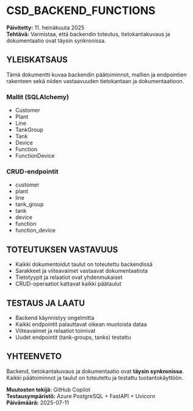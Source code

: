 # CSD_BACKEND_FUNCTIONS

**Päivitetty:** 11. heinäkuuta 2025  
**Tehtävä:** Varmistaa, että backendin toteutus, tietokantakuvaus ja dokumentaatio ovat täysin synkronissa.

## YLEISKATSAUS

Tämä dokumentti kuvaa backendin päätoiminnot, mallien ja endpointien rakenteen sekä niiden vastaavuuden tietokantaan ja dokumentaatioon.

### Mallit (SQLAlchemy)
- Customer
- Plant
- Line
- TankGroup
- Tank
- Device
- Function
- FunctionDevice

### CRUD-endpointit
- customer
- plant
- line
- tank_group
- tank
- device
- function
- function_device

## TOTEUTUKSEN VASTAVUUS

- Kaikki dokumentoidut taulut on toteutettu backendissä
- Sarakkeet ja viiteavaimet vastaavat dokumentaatiota
- Tietotyypit ja relaatiot ovat yhdenmukaiset
- CRUD-operaatiot kattavat kaikki päätaulut

## TESTAUS JA LAATU

- Backend käynnistyy ongelmitta
- Kaikki endpointit palauttavat oikean muotoista dataa
- Viiteavaimet ja relaatiot toimivat
- Uudet endpointit (tank-groups, tanks) testattu

## YHTEENVETO

Backend, tietokantakuvaus ja dokumentaatio ovat **täysin synkronissa**. Kaikki päätoiminnot ja taulut on toteutettu ja testattu tuotantokäyttöön.

**Muutosten tekijä:** GitHub Copilot  
**Testausympäristö:** Azure PostgreSQL + FastAPI + Uvicorn  
**Päivämäärä:** 2025-07-11
